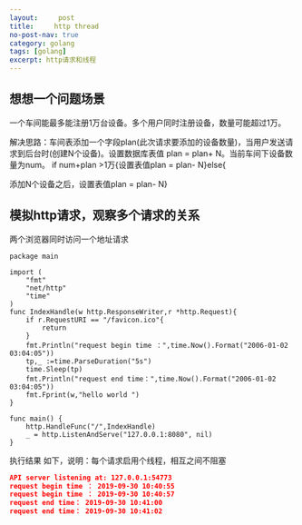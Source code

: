 ```yaml
---
layout:     post
title:     http thread
no-post-nav: true
category: golang
tags: [golang]
excerpt: http请求和线程
---
```

## 想想一个问题场景

一个车间能最多能注册1万台设备。多个用户同时注册设备，数量可能超过1万。

解决思路：车间表添加一个字段plan(此次请求要添加的设备数量)，当用户发送请求到后台时(创建N个设备)。设置数据库表值 plan = plan+ N。当前车间下设备数量为num。 if num+plan >1万{设置表值plan = plan- N}else{

添加N个设备之后，设置表值plan = plan- N}

## 模拟http请求，观察多个请求的关系

两个浏览器同时访问一个地址请求
```golang
package main

import (
	"fmt"
	"net/http"
	"time"
)
func IndexHandle(w http.ResponseWriter,r *http.Request){
	if r.RequestURI == "/favicon.ico"{
		return
	}
	fmt.Println("request begin time ：",time.Now().Format("2006-01-02 03:04:05"))
	tp,_ :=time.ParseDuration("5s")
	time.Sleep(tp)
	fmt.Println("request end time：",time.Now().Format("2006-01-02 03:04:05"))
	fmt.Fprint(w,"hello world ")
}

func main() {
	http.HandleFunc("/",IndexHandle)
	_ = http.ListenAndServe("127.0.0.1:8080", nil)
}

```
执行结果 如下，说明：每个请求启用个线程，相互之间不阻塞
```json
API server listening at: 127.0.0.1:54773
request begin time ： 2019-09-30 10:40:55
request begin time ： 2019-09-30 10:40:57
request end time： 2019-09-30 10:41:00
request end time： 2019-09-30 10:41:02
```
